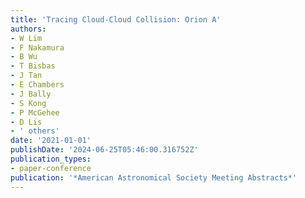 ```yaml
---
title: 'Tracing Cloud-Cloud Collision: Orion A'
authors:
- W Lim
- F Nakamura
- B Wu
- T Bisbas
- J Tan
- E Chambers
- J Bally
- S Kong
- P McGehee
- D Lis
- ' others'
date: '2021-01-01'
publishDate: '2024-06-25T05:46:00.316752Z'
publication_types:
- paper-conference
publication: '*American Astronomical Society Meeting Abstracts*'
---
```

